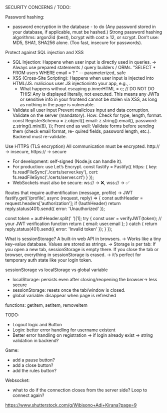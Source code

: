 
SECURITY CONCERNS / TODO:

Password hashing: 
- password encryption in the database - to do (Any password stored in your database, if applicable, must be hashed.)
  Strong password hashing algorithms: argon2id (best), bcrypt with cost ≥ 12, or scrypt.
  Don’t use: MD5, SHA1, SHA256 alone. (Too fast, insecure for passwords).

Protect against SQL injection and XSS
- SQL Injection: Happens when user input is directly used in queries.
  -> Always use prepared statements / query builders / ORMs.
  "SELECT * FROM users WHERE email = ? " -- parameterized, safe
- XSS (Cross-Site Scripting): Happens when user input is injected into HTML/JS.
  malicious user JS injectioninto your app, e.g., <script>alert('hacked')</script>.
  - What happens without escaping
    p.innerHTML = c; // DO NOT DO THIS!
    Any <script> in c would execute immediately → XSS attack.
  How you fight it:
  - Sanitize input: remove or escape HTML tags before storing or rendering.
    + Backend sanitizes/escapes stored data → stops persistent XSS
    (import sanitizeHtml from 'sanitize-html';
    const safeText = sanitizeHtml(text, {
      allowedTags: [], // remove all HTML tags
      allowedAttributes: {}
    });)
  - Escape output: when displaying user-generated content in HTML, escape <, >, " etc.
    + Frontend escapes or uses frameworks that auto-escape (React, Vue) → stops reflected XSS
  	// Escape user input by using textContent
      p.textContent = c;
  	Using textContent is the vanilla JS equivalent of what React/Vue auto-escaping does. 
  	It ensures any text you insert is treated as literal text, not HTML, so scripts won’t run.
  - Escaping stops XSS
    Using textContent (vanilla JS) ensures that <script>alert('XSS')</script> is 
    displayed literally, not executed. This means any JWTs or sensitive info in your 
    frontend cannot be stolen via XSS, as long as nothing in the page is vulnerable.
- Validate all user input
  Prevent malicious input and data corruption. Validate on the server (mandatory).
  How: Check for type, length, format.
  const RegisterSchema = z.object({
    email: z.string().email(),
    password: z.string().min(8),
  });
  Front end as well: Validate forms before sending them (check email format, re-
  quired fields, password length, etc.). Backend must re-validate.

Use HTTPS (TLS encryption)
  All communication must be encrypted.
  http:// → insecure, https:// → secure
- For development: self-signed (Node.js can handle it).
- For production: use Let’s Encrypt.
  const fastify = Fastify({
    https: {
      key: fs.readFileSync('./certs/server.key'),
      cert: fs.readFileSync('./certs/server.crt')
    }
  });
- WebSockets must also be secure: ws:// → ❌, wss:// → ✅

Routes that require authentification (message, profile) -> JWT
fastify.get('/profile', async (request, reply) => {
  const authHeader = request.headers['authorization'];
  if (!authHeader) return reply.status(401).send({ error: 'Unauthorized' });

  const token = authHeader.split(' ')[1];
  try {
    const user = verifyJWT(token); // your JWT verification function
    return { email: user.email };
  } catch {
    return reply.status(401).send({ error: 'Invalid token' });
  }
});



What is sessionStorage? A built-in web API in browsers.
-> Works like a tiny key–value database. Values are stored as strings.
-> Storage is per tab:
   If you open a new tab, sessionStorage is empty there.
   If you close the tab or browser, everything in sessionStorage is erased.
-> it’s perfect for temporary auth state like your login token.

sessionStorage vs localStorage vs  global variable
- localStorage: persists even after closing/reopening the browser-> less secure
- sessionStorage: resets once the tab/window is closed.
- global variable: disappear when page is refreshed


functions: getItem, setItem, removeItem


TODO:

- Logout logic and Button
- Login: better error handling for username existent
- Better error handling on registration 
   -> if login already exist
   -> string validation in backend?

Game: 
- add a pause button? 
- add a close button?
- add the rules button?

Websocket:
- what to do if the connection closes from the server side? Loop to connect again?


https://www.shutterstock.com/g/Wibisono+Adi+Kirana?page=9